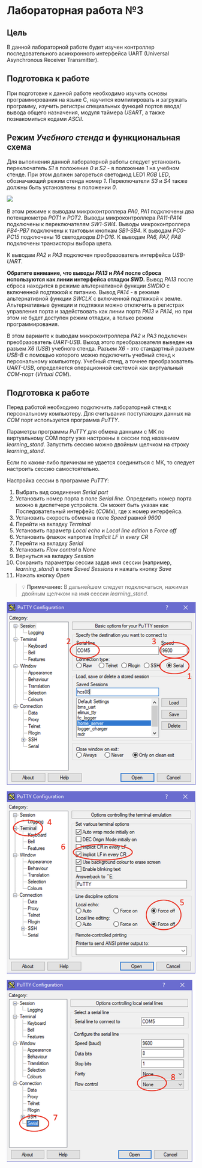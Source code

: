 # Лабораторная работа №3

## Цель

В данной лабораторной работе будет изучен контроллер последовательного асинхронного интерфейса UART
(Universal Asynchronous Receiver Transmitter).

## Подготовка к работе

При подготовке к данной работе необходимо изучить основы программирования на языке C,
научится компилировать и загружать программу, изучить регистры специальных функций портов
ввода/вывода общего назначения, модуля таймера _USART_, а также познакомиться кодами _ASCII_.

## Режим _Учебного стенда_ и функциональная схема

Для выполнения данной лабораторной работы следует установить переключатель _S1_ в положение _0_ и _S2_ - в положение _1_ на учебном стенде.
При этом должен загореться светодиод LED1 _RGB LED_, обозначающий режим стенда номер _1_.
Переключатели _S3_ и _S4_ также должны быть установлены в положении _0_.

![ ](../../../../img/lab2_ex7_sch.png)

В этом режиме к выводам микроконтроллера _PA0_, _PA1_ подключены два потенциометра _POT1_ и _POT2_.
Выводы микроконтроллера _PA11-PA14_ подключены к переключателям _SW1-SW4_.
Выводы микроконтроллера _PB4-PB7_ подключены к тактовым кнопкам _SB1-SB4_.
К выводам _PC0-PC15_ подключены 16 светодиодов _D1-D16_.
К выводам _PA6, PA7, PA8_ подключены транзисторы выбора цвета.

К выводам _PA2_ и _PA3_ подключен преобразователь интерфейса _USB-UART_.

**Обратите внимание, что выводы _PA13_ и _PA4_ после сброса используются как линии интерфейса отладки _SWD_.**
Вывод _PA13_ после сброса находится в режиме альтернативной функции _SWDIO_ с включенной подтяжкой к питанию.
Вывод _PA14_ - в режиме альтернативной функции _SWCLK_ с включенной подтяжкой к земле.
Альтернативные функции и подтяжки можно отключить в регистрах управления порта и
задействовать как линии порта _PA13_ и _PA14_, но при этом не будет доступен режим отладки,
а только режим программирования.

В этом варианте к выводам микроконтроллера _PA2_ и _PA3_ подключен преобразователь _UART-USB_. Выход этого преобразователя выведен на разъем _X6_ (_USB_) учебного стенда. Разъем _X6_ - это стандартный разъем _USB-B_ с помощью которого можно подключить учебный стенд к персональному компьютеру. Учебный стенд, а точнее преобразователь _UART-USB_, определяется операционной системой как виртуальный _COM_-порт (_Virtual COM_).

## Подготовка к работе

Перед работой необходимо подключить лабораторный стенд к персональному компьютеру.
Для считывания поступающих данных на _COM_ порт используется программа _PuTTY_.

Параметры программы _PuTTY_ для обмена данными с МК по виртуальному COM порту уже настроены в сессии под названием _learning_stand_.
Запустить сессию можно двойным щелчком на строку _learning_stand_.

Если по каким-либо причинам не удается соединиться с МК, то следует настроить сессию самостоятельно.

Настройка сессии в программе _PuTTY_:

1. Выбрать вид соединения _Serial port_
2. Установить номер порта в поле _Serial line_. Определить номер порта можно в диспетчере устройств. Он может быть указан как Последовательный интерфейс (_COMx_), где x номер интерфейса.
3. Установить скорость обмена в поле _Speed_ равной _9600_
4. Перейти на вкладку _Terminal_
5. Установить параметр _Local echo_ и _Local line edition_ в _Force off_
6. Установить флажок напротив _Implicit LF in every CR_
7. Перейти на вкладку _Serial_
8. Установить _Flow control_ в _None_
9. Вернуться на вкладку _Session_
10. Сохранить параметры сессии задав имя сессии (например, _learning_stand_) в поле _Saved Sessions_ и нажать кнопку _Save_
11. Нажать кнопку _Open_

> :bulb: **Примечание:**  В дальнейшем следует подключаться, нажимая двойным щелчком на имя сессии _learning_stand_.

![PuTTY](../../../../img/putty_1.png)

![PuTTY](../../../../img/putty_2.png)

![PuTTY](../../../../img/putty_3.png)
